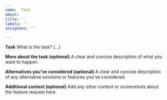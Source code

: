 ```yaml
---
name:  Task
about: 
title: ''
labels: ''
assignees: ''

---
```


**Task**
What is the task? [...]

**More about the task (optional)**
A clear and concise description of what you want to happen.

**Alternatives you've considered (optional)**
A clear and concise description of any alternative solutions or features you've considered.

**Additional context (optional)**
Add any other context or screenshots about the feature request here.
